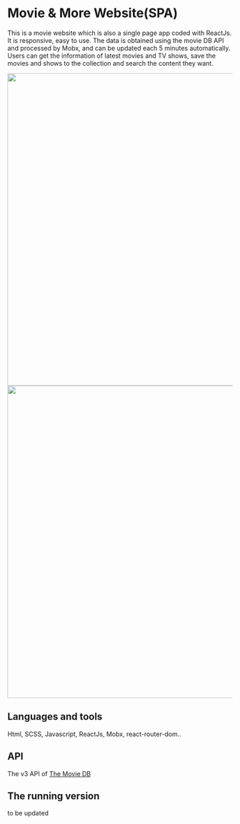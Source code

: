 # Movie & More Website(SPA)
This is a movie website which is also a single page app coded with ReactJs. It is responsive, easy to use. The data is obtained using the movie DB API and processed by Mobx, and can be updated each 5 minutes automatically. Users can get the information of latest movies and TV shows, save the movies and shows to the collection and search the content they want.     

<img src="/sc_images/first_video.gif?raw=true" width="700px">    

<img src="/sc_images/second_video.gif?raw=true" width="700px">

## Languages and tools
Html, SCSS, Javascript, ReactJs, Mobx, react-router-dom..
## API
The v3 API of [The Movie DB](https://www.themoviedb.org)
## The running version
to be updated

